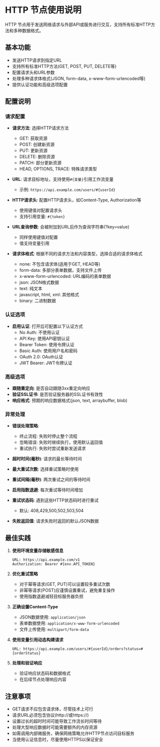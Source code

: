 # HTTP 节点使用说明

HTTP 节点用于发送网络请求与外部API或服务进行交互，支持所有标准HTTP方法和多种数据格式。

## 基本功能

- 发送HTTP请求到指定URL
- 支持所有标准HTTP方法(GET, POST, PUT, DELETE等)
- 配置请求头和URL参数
- 处理多种请求体格式(JSON, form-data, x-www-form-urlencoded等)
- 提供认证功能和高级选项配置

## 配置说明

### 请求配置

- **请求方法**: 选择HTTP请求方法
  - GET: 获取资源
  - POST: 创建新资源
  - PUT: 更新资源
  - DELETE: 删除资源
  - PATCH: 部分更新资源
  - HEAD, OPTIONS, TRACE: 特殊请求类型

- **URL**: 请求目标地址，支持使用`#{变量}`引用工作流变量
  - 示例: `https://api.example.com/users/#{userId}`

- **HTTP请求头**: 配置HTTP请求头，如Content-Type, Authorization等
  - 使用键值对配置请求头
  - 支持引用变量: `#{token}`

- **URL查询参数**: 会被附加到URL后作为查询字符串(?key=value)
  - 同样使用键值对配置
  - 值支持变量引用

- **请求体格式**: 根据不同的请求方法和内容类型，选择合适的请求体格式
  - none: 不包含请求体(适用于GET, HEAD等)
  - form-data: 多部分表单数据，支持文件上传
  - x-www-form-urlencoded: URL编码的表单数据
  - json: JSON格式数据
  - text: 纯文本
  - javascript, html, xml: 其他格式
  - binary: 二进制数据

### 认证选项

- **启用认证**: 打开后可配置以下认证方式
  - No Auth: 不使用认证
  - API Key: 使用API密钥认证
  - Bearer Token: 使用令牌认证
  - Basic Auth: 使用用户名和密码
  - OAuth 2.0: OAuth认证
  - JWT Bearer: JWT令牌认证

### 高级选项

- **跟随重定向**: 是否自动跟随3xx重定向响应
- **验证SSL证书**: 是否验证服务器的SSL证书有效性
- **响应格式**: 预期的响应数据格式(json, text, arraybuffer, blob)

### 异常处理

- **错误处理策略**: 
  - 终止流程: 失败时停止整个流程
  - 忽略错误: 失败时继续执行，使用默认返回值
  - 重试执行: 失败时尝试重新发送请求

- **超时时间(毫秒)**: 请求的最长等待时间
- **最大重试次数**: 选择重试策略时使用
- **重试间隔(毫秒)**: 两次重试之间的等待时间
- **启用指数退避**: 每次重试等待时间增加
- **重试状态码**: 遇到这些HTTP状态码时进行重试
  - 默认: 408,429,500,502,503,504
- **失败返回值**: 请求失败时返回的默认JSON数据

## 最佳实践

1. **使用环境变量存储敏感信息**
   ```
   URL: https://api.example.com/v1
   Authorization: Bearer #{env.API_TOKEN}
   ```

2. **优化重试策略**
   - 对于幂等请求(GET, PUT)可以设置较多重试次数
   - 非幂等请求(POST)应谨慎设置重试，避免重复操作
   - 使用指数退避减轻目标服务器负担

3. **正确设置Content-Type**
   - JSON数据使用: `application/json`
   - 表单数据使用: `application/x-www-form-urlencoded`
   - 文件上传使用: `multipart/form-data`

4. **使用变量引用动态构建请求**
   ```
   URL: https://api.example.com/users/#{userId}/orders?status=#{orderStatus}
   ```

5. **处理和验证响应**
   - 验证响应状态码和数据格式
   - 在后续节点处理响应内容

## 注意事项

- GET请求不应包含请求体，尽管技术上可行
- 请求URL必须包含协议(http://或https://)
- 设置过长的超时时间可能导致工作流长时间等待
- 处理大型响应数据时可能需要额外的内存资源
- 如需调用内部微服务，确保网络策略允许HTTP节点访问目标服务
- 当使用认证信息时，尽量使用HTTPS以保证安全